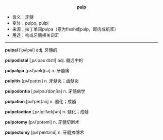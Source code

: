 
**<center>pulp</center>**

- <span class="definition">含义：牙髓</span>
- <span class="definition">变体：pulpo, pulpi</span>
- <span class="definition">来源：拉丁单词pulpa（意为flesh或pulp，即肉或纸浆）</span>
- <span class="definition">用途：构成牙髓相关词汇</span>

---

<span class="vocabulary">**pulpal**</span> [ˈpʌlpəl] adj. 牙髓的

<span class="vocabulary">**pulpodistal**</span> [ˌpʌlpəʊˈdɪstl] adj. 髓远中的

<span class="vocabulary">**pulpalgia**</span> [pʌlˈpælʤiə] n. 牙髓痛

<span class="vocabulary">**pulpitis**</span> [pʌlˈpaɪtɪs] n. 牙髓炎；齿髓炎

<span class="vocabulary">**pulpodontia**</span> [ˌpʌlpəʊˈdɒnʃiə] n. 牙髓病学

<span class="vocabulary">**pulpation**</span> [pʌlˈpeɪʃən] n. 髓化；成髓

<span class="vocabulary">**pulpefaction**</span> [ˌpʌlpɪˈfækʃən] n. 髓化；成髓

<span class="vocabulary">**pulpotomy**</span> [pʌlˈpɒtəmi] n. 牙髓切断术

<span class="vocabulary">**pulpectomy**</span> [pʌlˈpektəmi] n. 牙髓摘除术
